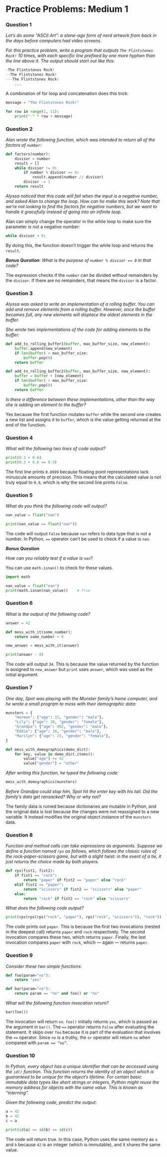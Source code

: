 # Practice Problems: Medium 1

### Question 1

*Let’s do some “ASCII Art”: a stone-age form of nerd artwork from back in the days before computers had video screens.*

*For this practice problem, write a program that outputs `The Flintstones Rock!` 10 times, with each specific line prefixed by one more hyphen than the line above it. The output should start out like this:*

```python
-The Flintstones Rock!
--The Flintstones Rock!
---The Flintstones Rock!
    ...
```

A combination of for loop and concatenation does this trick:

```python
message = "The Flintstones Rock!"

for row in range(1, 11):
    print("-" * row + message)
```

### Question 2

*Alan wrote the following function, which was intended to return all of the factors of `number`:*

```python
def factors(number):
    divisor = number
    result = []
    while divisor != 0:
        if number % divisor == 0:
            result.append(number // divisor)
        divisor -= 1
    return result
```

*Alyssa noticed that this code will fail when the input is a negative number, and asked Alan to change the loop. How can he make this work? Note that we’re not looking to find the factors for negative numbers, but we want to handle it gracefully instead of going into an infinite loop.*

Alan can simply change the operator in the while loop to make sure the parameter is not a negative number:

```python
while divisor > 0:
```

By doing this, the function doesn’t trigger the while loop and returns the `result`.

***Bonus Question**: What is the purpose of `number % divisor == 0` in that code?*

The expression checks if the `number` can be divided without remainders by the `divisor`. If there are no remainders, that means the `divisor` is a factor.

### Question 3

*Alyssa was asked to write an implementation of a rolling buffer. You can add and remove elements from a rolling buffer. However, once the buffer becomes full, any new elements will displace the oldest elements in the buffer.*

*She wrote two implementations of the code for adding elements to the buffer:*

```python
def add_to_rolling_buffer1(buffer, max_buffer_size, new_element):
    buffer.append(new_element)
    if len(buffer) > max_buffer_size:
        buffer.pop(0)
    return buffer

def add_to_rolling_buffer2(buffer, max_buffer_size, new_element):
    buffer = buffer + [new_element]
    if len(buffer) > max_buffer_size:
        buffer.pop(0)
    return buffer
```

*Is there a difference between these implementations, other than the way she is adding an element to the buffer?*

Yes because the first function mutates `buffer` while the second one creates a new list and assigns it to `buffer`, which is the value getting returned at the end of the function.

### Question 4

*What will the following two lines of code output?*

```python
print(0.3 + 0.6)
print(0.3 + 0.6 == 0.9)
```

The first line prints `0.8999` because floating point representations lack minuscule amounts of precision. This means that the calculated value is not truly equal to `0.9`, which is why the second line prints `False`. 

### Question 5

*What do you think the following code will output?*

```python
nan_value = float("nan")

print(nan_value == float("nan"))
```

The code will output `False` because `nan` refers to data type that is not a number. In Python, `==` operator can’t be used to check if a value is `nan`.

***Bonus Question***

*How can you reliably test if a value is `nan`*?

You can use `math.isnan()` to check for these values.

```python
import math

nan_value = float("nan")
print(math.isnan(nan_value))	# True
```

### Question 6

*What is the output of the following code?*

```python
answer = 42

def mess_with_it(some_number):
    return some_number + 8

new_answer = mess_with_it(answer)

print(answer - 8)
```

The code will output `34`. This is because the value returned by the function is assigned to `new_answer` but `print` uses `answer`, which was used as the initial argument.

### Question 7

*One day, Spot was playing with the Munster family’s home computer, and he wrote a small program to mess with their demographic data:*

```python
munsters = {
    "Herman": {"age": 32, "gender": "male"},
    "Lily": {"age": 30, "gender": "female"},
    "Grandpa": {"age": 402, "gender": "male"},
    "Eddie": {"age": 10, "gender": "male"},
    "Marilyn": {"age": 23, "gender": "female"},
}

def mess_with_demographics(demo_dict):
    for key, value in demo_dict.items():
        value["age"] += 42
        value["gender"] = "other"
```

*After writing this function, he typed the following code:*

```python
mess_with_demographics(munsters)
```

*Before Grandpa could stop him,  Spot hit the enter key with his tail. Did the family’s data get ransacked? Why or why not?*

The family data is ruined because dictionaries are mutable in Python, and the original data is lost because the changes were not reassigned to a new variable. It instead modifies the original object instance of the `munsters` data.

### Question 8

*Function and method calls can take expressions as arguments. Suppose we define a function named `rps` as follows, which follows the classic rules of the rock-paper-scissors game, but with a slight twist: in the event of a tie, it just returns the choice made by both players.*

```python
def rps(fist1, fist2):
    if fist1 == "rock":
        return "paper" if fist2 == "paper" else "rock"
    elif fist1 == "paper":
        return "scissors" if fist2 == "scissors" else "paper"
    else:
        return "rock" if fist2 == "rock" else "scissors"
```

*What does the following code output?*

```python
print(rps(rps(rps("rock", "paper"), rps("rock", "scissors")), "rock"))
```

The code prints out `paper`. This is because the first two invocations (nested in the deepest call) returns `paper` and `rock` respectively. The second invocation compares these two, which returns `paper`. Finally, the last invocation compares `paper` with `rock`, which — again — returns `paper`.

### Question 9

*Consider these two simple functions:*

```python
def foo(param="no"):
    return "yes"

def bar(param="no"):
    return param == "no" and foo() or "no"
```

*What will the following function invocation return?*

```python
bar(foo())
```

The invocation will return `no`. `foo()` initially returns `yes`, which is passed as the argument in `bar()`. The `==` operator returns `False` after evaluating the statement. It skips over `foo` because it is part of the evaluation that involves the `==` operator. Since `no` is a truthy, the `or` operator will return `no` when compared with `param == “no”`.

### Question 10

*In Python, every object has a unique identifier that can be accessed using the `id()` function. This function returns the identity of an object which is guaranteed to be unique for the object’s lifetime. For certain basic immutable data types like short strings or integers, Python might reuse the memory address for objects with the same value. This is known as “interning”.*

*Given the following code, predict the output:*

```python
a = 42
b = 42
c = a

print(id(a) == id(b) == id(c))
```

The code will return true. In this case, Python uses the same memory as `a` and `b` because `42` is an integer (which is immutable), and it shares the same value.
